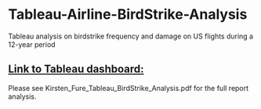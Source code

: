 # Tableau-Airline-BirdStrike-Analysis
Tableau analysis on birdstrike frequency and damage on US flights during a 12-year period

## [Link to Tableau dashboard: ](https://public.tableau.com/profile/kirsten.fure#!/vizhome/BirdStrikesAnalysis/Dashboard1)
Please see Kirsten_Fure_Tableau_BirdStrike_Analysis.pdf for the full report analysis.

